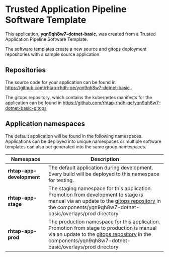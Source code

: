 # Trusted Application Pipeline Software Template

This application, **yqn9qh8w7-dotnet-basic**, was created from a Trusted Application Pipeline Software Template.

The software templates create a new source and gitops deployment repositories with a sample source application. 

## Repositories

The source code for your application can be found in [https://github.com/rhtap-rhdh-qe/yqn9qh8w7-dotnet-basic ](https://github.com/rhtap-rhdh-qe/yqn9qh8w7-dotnet-basic ).
 
The gitops repository, which contains the kubernetes manifests for the application can be found in 
[https://github.com/rhtap-rhdh-qe/yqn9qh8w7-dotnet-basic-gitops ](https://github.com/rhtap-rhdh-qe/yqn9qh8w7-dotnet-basic-gitops ) 

## Application namespaces 

The default application will be found in the following namespaces. Applications can be deployed into unique namespaces or multiple software templates can also bet generated into the same group namespaces.  

|  Namespace   |  Description   |  
| -------- | -------- |   
| **rhtap-app-development** | The default application during development. Every build will be deployed to this namespace for testing. | 
| **rhtap-app-stage** | The staging namespace for this application. Promotion from development to stage is manual via an update to the [gitops repository](https://github.com/rhtap-rhdh-qe/yqn9qh8w7-dotnet-basic-gitops ) in the components/yqn9qh8w7-dotnet-basic/overlays/prod directory |  
| **rhtap-app-prod** | The production namespace for this application. Promotion from stage to production is manual via an update to the [gitops repository](https://github.com/rhtap-rhdh-qe/yqn9qh8w7-dotnet-basic-gitops ) in the components/yqn9qh8w7-dotnet-basic/overlays/prod directory | 